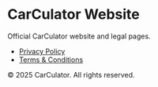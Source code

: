 # CarCulator Website

Official CarCulator website and legal pages.

- [Privacy Policy](/privacy.html)
- [Terms & Conditions](/terms.html)

© 2025 CarCulator. All rights reserved.

